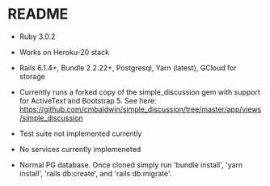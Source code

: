 # README

* Ruby 3.0.2

* Works on Heroku-20 stack

* Rails 6.1.4+, Bundle 2.2.22+, Postgresql, Yarn (latest), GCloud for storage
* Currently runs a forked copy of the simple_discussion gem with support for ActiveText and Bootstrap 5. See here: https://github.com/cmbaldwin/simple_discussion/tree/master/app/views/simple_discussion

* Test suite not implemented currently

* No services currently implemeneted

* Normal PG database. Once cloned simply run 'bundle install', 'yarn install', 'rails db:create', and 'rails db:migrate'.
